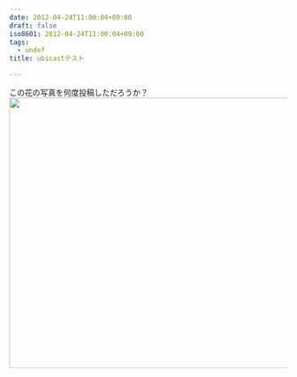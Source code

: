 ```yaml
---
date: 2012-04-24T11:00:04+09:00
draft: false
iso8601: 2012-04-24T11:00:04+09:00
tags:
  - undef
title: ubicastテスト

---
```


この花の写真を何度投稿しただろうか？<img height="489" width="652" apple-width="yes" apple-height="yes" id="192d11de-40cd-48ce-a57c-ebb792f740e9" src="https://www.nqou.net/images/2012-04-23%2015.20.36_1335232814924.jpg" />
    	
